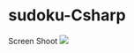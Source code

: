 # sudoku-Csharp
Screen Shoot
<img src="http://s2.postimg.org/uo12re84p/Snap_Crab_No_Name_2016_2_11_9_38_52_No_00.png" />

